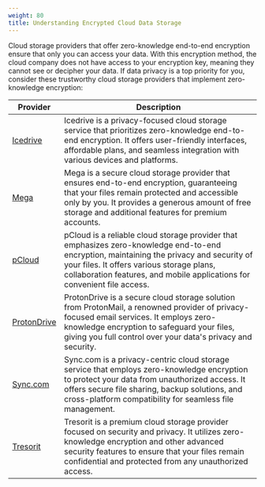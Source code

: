 ```yaml
---
weight: 80
title: Understanding Encrypted Cloud Data Storage
---
```


Cloud storage providers that offer zero-knowledge end-to-end encryption ensure that only you can access your data. With this encryption method, the cloud company does not have access to your encryption key, meaning they cannot see or decipher your data. If data privacy is a top priority for you, consider these trustworthy cloud storage providers that implement zero-knowledge encryption:

| Provider | Description |
| --- | --- |
| [Icedrive](https://icedrive.net/) | Icedrive is a privacy-focused cloud storage service that prioritizes zero-knowledge end-to-end encryption. It offers user-friendly interfaces, affordable plans, and seamless integration with various devices and platforms. |
| [Mega](https://mega.io/) | Mega is a secure cloud storage provider that ensures end-to-end encryption, guaranteeing that your files remain protected and accessible only by you. It provides a generous amount of free storage and additional features for premium accounts. |
| [pCloud](https://www.pcloud.com/) | pCloud is a reliable cloud storage provider that emphasizes zero-knowledge end-to-end encryption, maintaining the privacy and security of your files. It offers various storage plans, collaboration features, and mobile applications for convenient file access. |
| [ProtonDrive](https://drive.protonmail.com/) | ProtonDrive is a secure cloud storage solution from ProtonMail, a renowned provider of privacy-focused email services. It employs zero-knowledge encryption to safeguard your files, giving you full control over your data's privacy and security. |
| [Sync.com](https://www.sync.com/) | Sync.com is a privacy-centric cloud storage service that employs zero-knowledge encryption to protect your data from unauthorized access. It offers secure file sharing, backup solutions, and cross-platform compatibility for seamless file management. |
| [Tresorit](https://tresorit.com/) | Tresorit is a premium cloud storage provider focused on security and privacy. It utilizes zero-knowledge encryption and other advanced security features to ensure that your files remain confidential and protected from any unauthorized access. |

